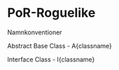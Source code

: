 # PoR-Roguelike

Namnkonventioner

Abstract Base Class - A{classname}

Interface Class - I{classname}
